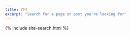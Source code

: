 ```yaml
---
title: 검색
excerpt: "Search for a page or post you're looking for"
---
```


{% include site-search.html %}
